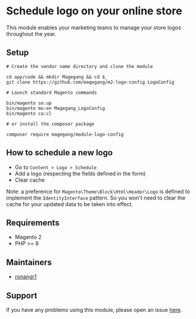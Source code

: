 # Schedule logo on your online store

This module enables your marketing teams to manage your store logos throughout the year.

## Setup

```
# Create the vendor name directory and clone the module

cd app/code && mkdir Magegang && cd $_
git clone https://github.com/magegang/m2-logo-config LogoConfig

# Launch standard Magento commands

bin/magento se:up
bin/magento mo:en Magegang_LogoConfig
bin/magento ca:cl

# or install the composer package

composer require magegang/module-logo-config
```

## How to schedule a new logo

* Go to `Content > Logo > Schedule`
* Add a logo (respecting the fields defined in the form)
* Clear cache

Note: a preference for `Magento\Theme\Block\Html\Header\Logo` is defined to implement the `IdentityInterface` pattern. So you won't need to clear the cache for your updated data to be taken into effect.

## Requirements

* Magento 2
* PHP >= 8

## Maintainers

* [ronangr1](https://github.com/ronangr1)

## Support

If you have any problems using this module, please open an issue [here](https://github.com/magegang/m2-logo-config/issues/new).
